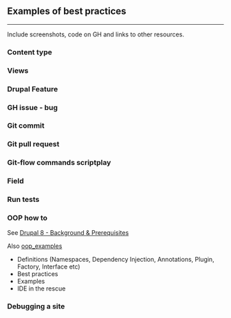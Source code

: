 ## Examples of best practices
--------------------------------
Include screenshots, code on GH and links to other resources.

### Content type

### Views

### Drupal Feature

### GH issue - bug

### Git commit

### Git pull request

### Git-flow commands scriptplay

### Field

### Run tests

### OOP how to
See [Drupal 8 - Background & Prerequisites](https://www.drupal.org/getting-started-d8-bkg-prereq)

Also [oop_examples](https://www.drupal.org/project/oop_examples)

- Definitions (Namespaces, Dependency Injection, Annotations, Plugin, Factory, Interface etc)
- Best practices
- Examples
- IDE in the rescue

### Debugging a site

